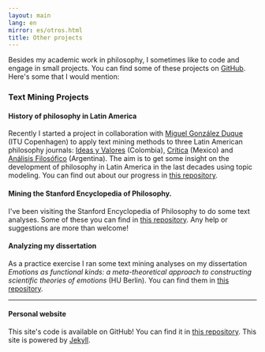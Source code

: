```yaml
---
layout: main
lang: en
mirror: es/otros.html
title: Other projects
---
```


Besides my academic work in philosophy, I sometimes like to code and engage in small projects. You can find some of these projects on [GitHub](https://github.com/juanrloaiza). Here's some that I would mention:

### Text Mining Projects

#### History of philosophy in Latin America
Recently I started a project in collaboration with [Miguel González Duque](https://www.miguelgondu.com) (ITU Copenhagen) to apply text mining methods to three Latin American philosophy journals: [Ideas y Valores](https://revistas.unal.edu.co/index.php/idval/) (Colombia), [Crítica](http://critica.filosoficas.unam.mx/index.php/critica) (Mexico) and [Análisis Filosófico](https://analisisfilosofico.org/index.php/af) (Argentina). The aim is to get some insight on the development of philosophy in Latin America in the last decades using topic modeling. You can find out about our progress in [this repository](https://github.com/juanrloaiza/latinamerican-philosophy-mining).

#### Mining the Stanford Encyclopedia of Philosophy.

I've been visiting the Stanford Encyclopedia of Philosophy to do some text analyses. Some of these you can find in [this repository](https://github.com/juanrloaiza/SEP_TextMining). Any help or suggestions are more than welcome!

#### Analyzing my dissertation

As a practice exercise I ran some text mining analyses on my dissertation _Emotions as functional kinds: a meta-theoretical approach to constructing scientific theories of emotions_ (HU Berlin). You can find them in [this repository](https://github.com/juanrloaiza/dissertation-analyses).

---

#### Personal website

This site's code is available on GitHub! You can find it in [this repository](https://github.com/juanrloaiza/academic/). This site is powered by [Jekyll](https://jekyllrb.com/).
